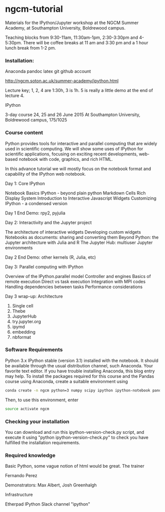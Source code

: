 # ngcm-tutorial

Materials for the IPython/Jupyter workshop at the NGCM Summer Academy, at
Southampton University, Boldrewood campus.

Teaching blocks from 9:30-11am, 11:30am-1pm, 2:30-3:30pm and 4-5:30pm. There
will be coffee breaks at 11 am and 3:30 pm and a 1 hour lunch break from 1-2
pm.

### Installation:

Anaconda
pandoc
latex
git
github account


http://ngcm.soton.ac.uk/summer-academy/ipython.html

Lecture key; 1, 2, 4 are 1:30h, 3 is 1h. 5 is really a little demo at the end
of lecture 4.

IPython

3-day course
24, 25 and 26 June 2015
At Southampton University, Boldrewood campus, 175/1025

### Course content

Python provides tools for interactive and parallel computing that are widely used in scientific computing. We will show some uses of IPython for scientific applications, focusing on exciting recent developments, web-based notebook with code, graphics, and rich HTML.

In this advance tutorial we will mostly focus on the notebook format and capability of the IPython web notebook.

Day 1: Core IPython

Notebook Basics
IPython - beyond plain python
Markdown Cells
Rich Display System
Introduction to Interactive Javascript Widgets
Customizing IPython - a condensed version

Day 1 End Demo:         rpy2, pyjulia


Day 2: Interactivity and the Jupyter project

The architecture of interactive widgets
Developing custom widgets
Notebooks as documents: sharing and converting them
Beyond Python: the Jupyter architecture with Julia and R
The Jupyter Hub: multiuser Jupyter environments

Day 2 End Demo: other kernels (R, Julia, etc)

Day 3: Parallel computing with IPython

Overview of the IPython.parallel model
Controller and engines
Basics of remote execution
Direct vs task execution
Integration with MPI codes
Handling dependencies between tasks
Performance considerations

Day 3 wrap-up: Architecture
   1. Single cell
   2. Thebe
   3. JupyterHub
   4. try.jupyter.org
   5. ipymd
   6. embedding
   7. nbformat

### Software Requirements

Python 3.x
IPython stable (version 3.1) installed with the notebook. It should be available through the usual distribution channel, such Anaconda.
Your favorite text editor.
If you have trouble installing Anaconda, this blog entry may help.
To install the packages required for this course and the Pandas course using Anaconda, create a suitable environment using

```bash
conda create -n ngcm python=3 numpy scipy ipython ipython-notebook pandas matplotlib pyzmq tornado requests
```

Then, to use this environment, enter

```bash
source activate ngcm
```

### Checking your installation

You can download and run this ipython-version-check.py script, and execute it using "python ipython-version-check.py" to check you have fulfilled the installation requirements.

### Required knowledge

Basic Python,
some vague notion of html would be great.
The trainer

Fernando Perez

Demonstrators: Max Albert, Josh Greenhalgh

Infrastructure

Etherpad IPython
Slack channel "ipython"
